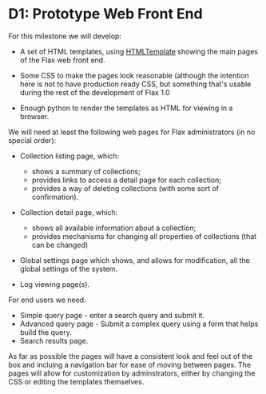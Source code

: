 # D1: Prototype Web Front End #


For this milestone we will develop:

  * A set of HTML templates, using [HTMLTemplate](http://freespace.virgin.net/hamish.sanderson/htmltemplate.html) showing the main pages of the Flax web front end.

  * Some CSS to make the pages look reasonable (although the intention here is not to have production ready CSS, but something that's usable during the rest of the development of Flax 1.0

  * Enough python to render the templates as HTML for viewing in a browser.

We will need at least the following web pages for Flax administrators (in no special order):

  * Collection listing page, which:
    * shows a summary of collections;
    * provides links to access a detail page for each collection;
    * provides a way of deleting collections (with some sort of confirmation).

  * Collection detail page, which:
    * shows all available information about a collection;
    * provides mechanisms for changing all properties of collections (that can be changed)

  * Global settings page which shows, and allows for modification, all the global settings of the system.

  * Log viewing page(s).

For end users we need:

  * Simple query page - enter a search query and submit it.
  * Advanced query page - Submit a complex query using a form that helps build the query.
  * Search results page.


As far as possible the pages will have a consistent look and feel out
of the box and incluing a navigation bar for ease of moving between
pages. The pages will allow for customization by adminstrators, either
by changing the CSS or editing the templates themselves.
